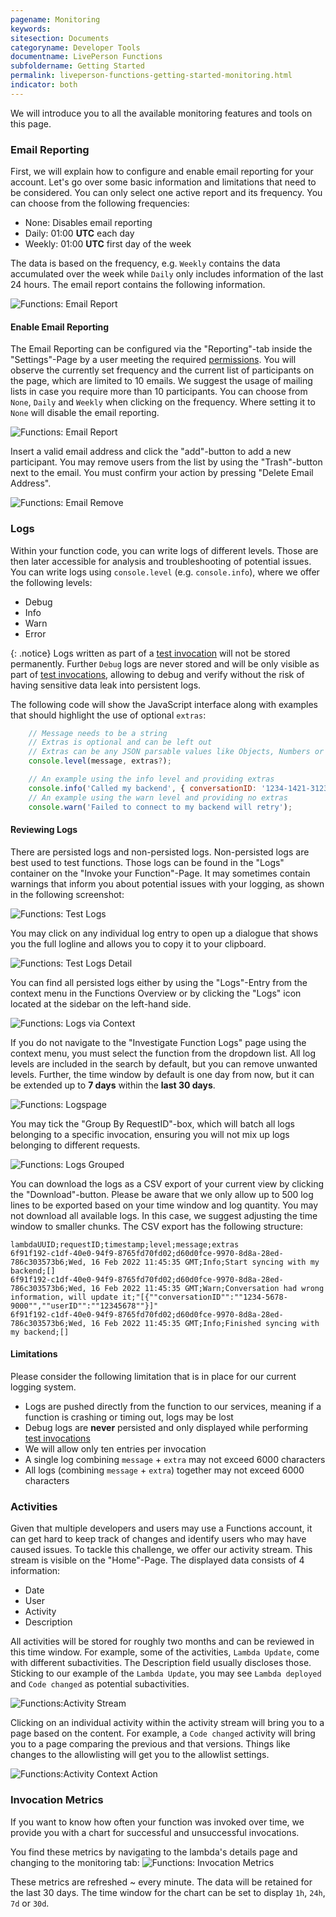 ```yaml
---
pagename: Monitoring
keywords:
sitesection: Documents
categoryname: Developer Tools
documentname: LivePerson Functions
subfoldername: Getting Started
permalink: liveperson-functions-getting-started-monitoring.html
indicator: both
---
```


We will introduce you to all the available monitoring features and tools on this page.

### Email Reporting

First, we will explain how to configure and enable email reporting for your account. Let's go over some basic information and limitations that need to be considered.
You can only select one active report and its frequency. You can choose from the following frequencies:

* None: Disables email reporting
* Daily: 01:00 **UTC** each day
* Weekly: 01:00 **UTC** first day of the week

The data is based on the frequency, e.g. `Weekly` contains the data accumulated over the week while `Daily` only includes information of the last 24 hours. The email report contains the following information.

<img class="fancyimage" alt="Functions: Email Report" src="img/functions/functions_reporting_email_report.png">

#### Enable Email Reporting

The Email Reporting can be configured via the "Reporting"-tab inside the "Settings"-Page by a user meeting the required [permissions](liveperson-functions-permission-system.html). You will observe the currently set frequency and the current list of participants on the page, which are limited to 10 emails. We suggest the usage of mailing lists in case you require more than 10 participants. You can choose from `None`, `Daily` and `Weekly` when clicking on the frequency. Where setting it to `None` will disable the email reporting.

<img class="fancyimage" alt="Functions: Email Report" src="img/functions/functions_reporting_email_configure.png">

Insert a valid email address and click the "add"-button to add a new participant.
You may remove users from the list by using the "Trash"-button next to the email. You must confirm your action by pressing "Delete Email Address".

<img class="fancyimage" alt="Functions: Email Remove" src="img/functions/functions_reporting_email_delete.png">

### Logs

Within your function code, you can write logs of different levels. Those are then later accessible for analysis and troubleshooting of potential issues. You can write logs using `console.level` (e.g. `console.info`), where we offer the following levels:

* Debug
* Info
* Warn
* Error

{: .notice}
Logs written as part of a [test invocation](liveperson-functions-getting-started-your-first-function.html#test) will not be stored permanently. Further `Debug` logs are never stored and will be only visible as part of [test invocations](liveperson-functions-getting-started-your-first-function.html#test), allowing to debug and verify without the risk of having sensitive data leak into persistent logs.

The following code will show the JavaScript interface along with examples that should highlight the use of optional `extras`:

```javascript
    // Message needs to be a string
    // Extras is optional and can be left out
    // Extras can be any JSON parsable values like Objects, Numbers or Strings
    console.level(message, extras?);

    // An example using the info level and providing extras
    console.info('Called my backend', { conversationID: '1234-1421-3123', userID: '1234567' });
    // An example using the warn level and providing no extras
    console.warn('Failed to connect to my backend will retry');
```

#### Reviewing Logs

There are persisted logs and non-persisted logs. Non-persisted logs are best used to test functions. Those logs can be found in the "Logs" container on the "Invoke your Function"-Page. It may sometimes contain warnings that inform you about potential issues with your logging, as shown in the following screenshot:

<img class="fancyimage" alt="Functions: Test Logs" src="img/functions/functions_reporting_logs_test.png">

You may click on any individual log entry to open up a dialogue that shows you the full logline and allows you to copy it to your clipboard.

<img class="fancyimage" alt="Functions: Test Logs Detail" src="img/functions/functions_reporting_logs_test_detail.png">

You can find all persisted logs either by using the "Logs"-Entry from the context menu in the Functions Overview or by clicking the "Logs" icon located at the sidebar on the left-hand side.

<img alt="Functions: Logs via Context" src="img/functions/functions_reporting_logs_via_context.png">

If you do not navigate to the "Investigate Function Logs" page using the context menu, you must select the function from the dropdown list. All log levels are included in the search by default, but you can remove unwanted levels. Further, the time window by default is one day from now, but it can be extended up to **7 days** within the **last 30 days**.

<img alt="Functions: Logspage" src="img/functions/functions_reporting_logs.png">

You may tick the "Group By RequestID"-box, which will batch all logs belonging to a specific invocation, ensuring you will not mix up logs belonging to different requests.

<img alt="Functions: Logs Grouped" src="img/functions/functions_reporting_logs_grouped.png">

You can download the logs as a CSV export of your current view by clicking the "Download"-button. Please be aware that we only allow up to 500 log lines to be exported based on your time window and log quantity. You may not download all available logs. In this case, we suggest adjusting the time window to smaller chunks. The CSV export has the following structure:

```csv
lambdaUUID;requestID;timestamp;level;message;extras
6f91f192-c1df-40e0-94f9-8765fd70fd02;d60d0fce-9970-8d8a-28ed-786c303573b6;Wed, 16 Feb 2022 11:45:35 GMT;Info;Start syncing with my backend;[]
6f91f192-c1df-40e0-94f9-8765fd70fd02;d60d0fce-9970-8d8a-28ed-786c303573b6;Wed, 16 Feb 2022 11:45:35 GMT;Warn;Conversation had wrong information, will update it;"[{""conversationID"":""1234-5678-9000"",""userID"":""12345678""}]"
6f91f192-c1df-40e0-94f9-8765fd70fd02;d60d0fce-9970-8d8a-28ed-786c303573b6;Wed, 16 Feb 2022 11:45:35 GMT;Info;Finished syncing with my backend;[]
```

#### Limitations

Please consider the following limitation that is in place for our current logging system.

* Logs are pushed directly from the function to our services, meaning if a function is crashing or timing out, logs may be lost
* Debug logs are **never** persisted and only displayed while performing [test invocations](liveperson-functions-getting-started-your-first-function.html#test)
* We will allow only ten entries per invocation
* A single log combining `message` + `extra` may not exceed 6000 characters
* All logs (combining `message` + `extra`) together may not exceed 6000 characters

### Activities

Given that multiple developers and users may use a Functions account, it can get hard to keep track of changes and identify users who may have caused issues. To tackle this challenge, we offer our activity stream. This stream is visible on the "Home"-Page. The displayed data consists of 4 information:

* Date
* User
* Activity
* Description

All activities will be stored for roughly two months and can be reviewed in this time window. For example, some of the activities, `Lambda Update`, come with different subactivities. The Description field usually discloses those. Sticking to our example of the `Lambda Update`, you may see `Lambda deployed` and `Code changed` as potential subactivities.

<img alt="Functions:Activity Stream" src="img/functions/functions_reporting_activities.png"> 

Clicking on an individual activity within the activity stream will bring you to a page based on the content. For example, a `Code changed` activity will bring you to a page comparing the previous and that versions. Things like changes to the allowlisting will get you to the allowlist settings.

<img alt="Functions:Activity Context Action" src="img/functions/functions_reporting_activties_context_action.png"> 

### Invocation Metrics
If you want to know how often your function was invoked over time, we provide you with a chart for successful and unsuccessful invocations.

You find these metrics by navigating to the lambda's details page and changing to the monitoring tab:
<img alt="Functions: Invocation Metrics" src="img/functions/functions_reporting_invocation_metrics.png">

These metrics are refreshed ~ every minute. The data will be retained for the last 30 days.
The time window for the chart can be set to display `1h`, `24h`, `7d` or `30d`.